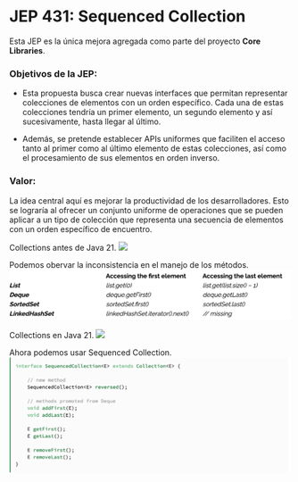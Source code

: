 # JEP 431: Sequenced Collection

Esta JEP es la única mejora agregada como parte del proyecto **Core Libraries**.

### Objetivos de la JEP:

- Esta propuesta busca crear nuevas interfaces que permitan representar colecciones de elementos con un orden específico.
Cada una de estas colecciones tendría un primer elemento, un segundo elemento y así sucesivamente, hasta llegar al 
último.

- Además, se pretende establecer APIs uniformes que faciliten el acceso tanto al primer como al último elemento de estas 
colecciones, así como el procesamiento de sus elementos en orden inverso.

### Valor:

La idea central aquí es mejorar la productividad de los desarrolladores. Esto se lograría al ofrecer un conjunto 
uniforme de operaciones que se pueden aplicar a un tipo de colección que representa una secuencia de elementos con un 
orden específico de encuentro.

Collections antes de Java 21.
![](https://media.geeksforgeeks.org/wp-content/uploads/20200623124952/Java-Collections-Hierarchy-1.png)

Podemos obervar la inconsistencia en el manejo de los métodos.
![](inconsistent_methods.png)

Collections en Java 21.
![](https://cr.openjdk.org/~smarks/collections/SequencedCollectionDiagram20220216.png)

Ahora podemos usar Sequenced Collection.
![](sequenced_methods.png)